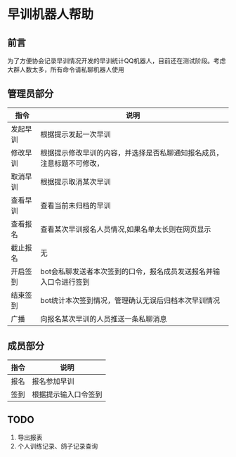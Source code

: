 # 早训机器人帮助
## 前言
为了方便协会记录早训情况开发的早训统计QQ机器人，目前还在测试阶段。考虑大群人数太多，所有命令请私聊机器人使用

## 管理员部分

| 指令                 | 说明                                                     |
| ---------------------- | -------------------------------------------------------- |
| 发起早训        | 根据提示发起一次早训 |
| 修改早训        | 根据提示修改早训的内容，并选择是否私聊通知报名成员，注意标题不可修改， |
| 取消早训        | 根据提示取消某次早训 |
| 查看早训        | 查看当前未归档的早训 |
| 查看报名        | 查看某次早训报名人员情况,如果名单太长则在网页显示 |
| 截止报名        | 无 |
| 开启签到        |bot会私聊发送者本次签到的口令，报名成员发送报名并输入口令进行签到 |
| 结束签到        | bot统计本次签到情况，管理确认无误后归档本次早训情况 |
| 广播        | 向报名某次早训的人员推送一条私聊消息 |

## 成员部分

| 指令                 | 说明                                                     |
| ---------------------- | -------------------------------------------------------- |
| 报名        | 报名参加早训 |
| 签到        | 根据提示输入口令签到 |

## TODO
1. 导出报表
2. 个人训练记录、鸽子记录查询


